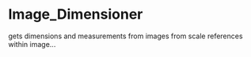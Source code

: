 # Image_Dimensioner
gets dimensions and measurements from images from scale references within image...
